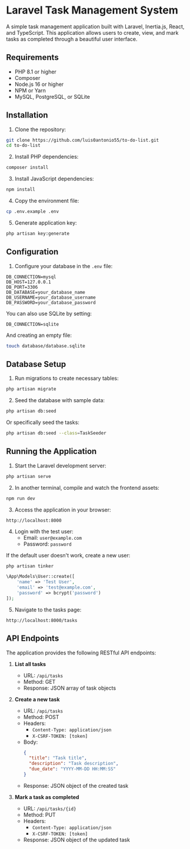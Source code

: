 # Laravel Task Management System

A simple task management application built with Laravel, Inertia.js, React, and TypeScript. This application allows users to create, view, and mark tasks as completed through a beautiful user interface.

## Requirements

- PHP 8.1 or higher
- Composer
- Node.js 16 or higher
- NPM or Yarn
- MySQL, PostgreSQL, or SQLite

## Installation

1. Clone the repository:

```bash
git clone https://github.com/luis0antonio55/to-do-list.git
cd to-do-list
```

2. Install PHP dependencies:

```bash
composer install
```

3. Install JavaScript dependencies:

```bash
npm install
```

4. Copy the environment file:

```bash
cp .env.example .env
```

5. Generate application key:

```bash
php artisan key:generate
```

## Configuration

1. Configure your database in the `.env` file:

```
DB_CONNECTION=mysql
DB_HOST=127.0.0.1
DB_PORT=3306
DB_DATABASE=your_database_name
DB_USERNAME=your_database_username
DB_PASSWORD=your_database_password
```

You can also use SQLite by setting:

```
DB_CONNECTION=sqlite
```

And creating an empty file:

```bash
touch database/database.sqlite
```

## Database Setup

1. Run migrations to create necessary tables:

```bash
php artisan migrate
```

2. Seed the database with sample data:

```bash
php artisan db:seed
```

Or specifically seed the tasks:

```bash
php artisan db:seed --class=TaskSeeder
```

## Running the Application

1. Start the Laravel development server:

```bash
php artisan serve
```

2. In another terminal, compile and watch the frontend assets:

```bash
npm run dev
```

3. Access the application in your browser:

```
http://localhost:8000
```

4. Login with the test user:
   - Email: `user@example.com`
   - Password: `password`

If the default user doesn't work, create a new user:

```bash
php artisan tinker
```

```php
\App\Models\User::create([
    'name' => 'Test User',
    'email' => 'test@example.com',
    'password' => bcrypt('password')
]);
```

5. Navigate to the tasks page:

```
http://localhost:8000/tasks
```

## API Endpoints

The application provides the following RESTful API endpoints:

1. **List all tasks**
   - URL: `/api/tasks`
   - Method: GET
   - Response: JSON array of task objects

2. **Create a new task**
   - URL: `/api/tasks`
   - Method: POST
   - Headers: 
     - `Content-Type: application/json`
     - `X-CSRF-TOKEN: [token]`
   - Body:
     ```json
     {
       "title": "Task title",
       "description": "Task description",
       "due_date": "YYYY-MM-DD HH:MM:SS"
     }
     ```
   - Response: JSON object of the created task

3. **Mark a task as completed**
   - URL: `/api/tasks/{id}`
   - Method: PUT
   - Headers:
     - `Content-Type: application/json`
     - `X-CSRF-TOKEN: [token]`
   - Response: JSON object of the updated task






